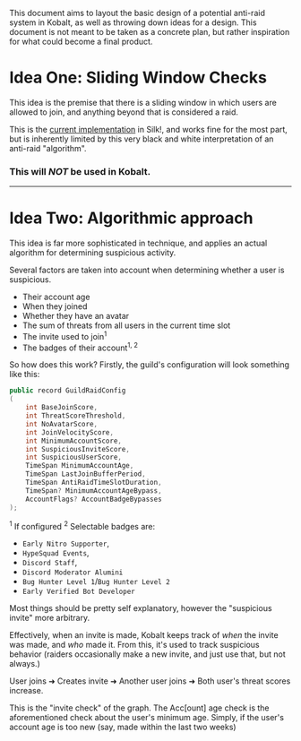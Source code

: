 This document aims to layout the basic design of a potential anti-raid system in Kobalt, as well as throwing down ideas for a design. This document is not meant to be taken as a concrete plan, but rather inspiration for what could become a final product.



# Idea One: Sliding Window Checks

This idea is the premise that there is a sliding window in which users are allowed to join, and anything beyond that is considered a raid. 

This is the [current implementation](https://github.com/VelvetThePanda/Silk/blob/df45b291863bf8451694b4a25345b38b17600b1f/src/Silk/Services/Guild/AutoMod/RaidDetectionService.cs#L48-L139) in Silk!, and works fine for the most part, but is inherently limited by this very black and white interpretation of an anti-raid "algorithm".

### This will ***NOT*** be used in Kobalt.

---

# Idea Two: Algorithmic approach

This idea is far more sophisticated in technique, and applies an actual algorithm for determining suspicious activity.

Several factors are taken into account when determining whether a user is suspicious.

- Their account age
- When they joined
- Whether they have an avatar
- The sum of threats from all users in the current time slot
- The invite used to join<sup>1</sup>
- The badges of their account<sup>1, 2</sup>

So how does this work? Firstly, the guild's configuration will look something like this:

```cs
public record GuildRaidConfig
(
	int BaseJoinScore,
	int ThreatScoreThreshold,
	int NoAvatarScore,
	int JoinVelocityScore,
	int MinimumAccountScore,
	int SuspiciousInviteScore,
	int SuspiciousUserScore,
	TimeSpan MinimumAccountAge,
	TimeSpan LastJoinBufferPeriod,
	TimeSpan AntiRaidTimeSlotDuration,
	TimeSpan? MinimumAccountAgeBypass,
	AccountFlags? AccountBadgeBypasses
);
```

<sup>1</sup> If configured
<sup>2</sup> Selectable badges are:
- `Early Nitro Supporter`, 
- `HypeSquad Events`,
- `Discord Staff`, 
- `Discord Moderator Alumini`
- `Bug Hunter Level 1`/`Bug Hunter Level 2`
- `Early Verified Bot Developer`

Most things should be pretty self explanatory, however the "suspicious invite" more arbitrary.

Effectively, when an invite is made, Kobalt keeps track of *when* the invite was made, and *who* made it. From this, it's used to track suspicious behavior (raiders occasionally make a new invite, and just use that, but not always.) 

User joins ➜ Creates invite ➜ Another user joins ➜ Both user's threat scores increase.

This is the "invite check" of the graph. The Acc[ount] age check is the aforementioned check about the user's minimum age. Simply, if the user's account age is too new (say, made within the last two weeks)

